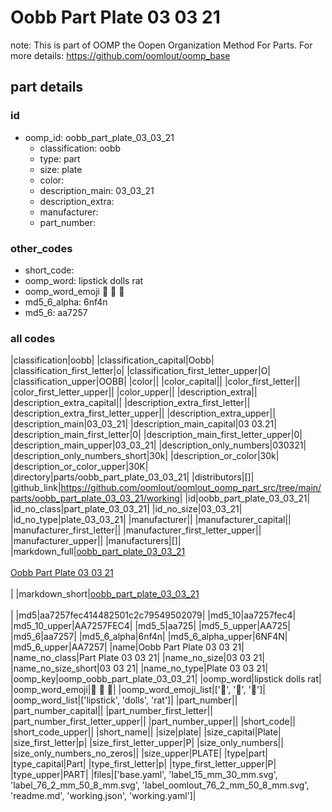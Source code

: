 # Oobb Part Plate 03 03 21  

note: This is part of OOMP the Oopen Organization Method For Parts. For more details: https://github.com/oomlout/oomp_base

##  part details





### id
* oomp_id: oobb_part_plate_03_03_21
  * classification: oobb
  * type: part
  * size: plate
  * color: 
  * description_main: 03_03_21
  * description_extra: 
  * manufacturer: 
  * part_number: 

### other_codes
* short_code: 
* oomp_word: lipstick dolls rat
* oomp_word_emoji :lipstick: :dolls: :rat:
* md5_6_alpha: 6nf4n
* md5_6: aa7257

### all codes 
|classification|oobb|
|classification_capital|Oobb|
|classification_first_letter|o|
|classification_first_letter_upper|O|
|classification_upper|OOBB|
|color||
|color_capital||
|color_first_letter||
|color_first_letter_upper||
|color_upper||
|description_extra||
|description_extra_capital||
|description_extra_first_letter||
|description_extra_first_letter_upper||
|description_extra_upper||
|description_main|03_03_21|
|description_main_capital|03 03.21|
|description_main_first_letter|0|
|description_main_first_letter_upper|0|
|description_main_upper|03_03_21|
|description_only_numbers|030321|
|description_only_numbers_short|30k|
|description_or_color|30k|
|description_or_color_upper|30K|
|directory|parts/oobb_part_plate_03_03_21|
|distributors|[]|
|github_link|https://github.com/oomlout/oomlout_oomp_part_src/tree/main/parts/oobb_part_plate_03_03_21/working|
|id|oobb_part_plate_03_03_21|
|id_no_class|part_plate_03_03_21|
|id_no_size|03_03_21|
|id_no_type|plate_03_03_21|
|manufacturer||
|manufacturer_capital||
|manufacturer_first_letter||
|manufacturer_first_letter_upper||
|manufacturer_upper||
|manufacturers|[]|
|markdown_full|[oobb_part_plate_03_03_21](https://github.com/oomlout/oomlout_oomp_part_src/tree/main/parts/oobb_part_plate_03_03_21/working)<br>[](https://github.com/oomlout/oomlout_oomp_part_src/tree/main/parts/oobb_part_plate_03_03_21/working)<br>[Oobb Part Plate 03 03 21](https://github.com/oomlout/oomlout_oomp_part_src/tree/main/parts/oobb_part_plate_03_03_21/working)<br><br>|
|markdown_short|[oobb_part_plate_03_03_21](https://github.com/oomlout/oomlout_oomp_part_src/tree/main/parts/oobb_part_plate_03_03_21/working)<br><br>|
|md5|aa7257fec414482501c2c79549502079|
|md5_10|aa7257fec4|
|md5_10_upper|AA7257FEC4|
|md5_5|aa725|
|md5_5_upper|AA725|
|md5_6|aa7257|
|md5_6_alpha|6nf4n|
|md5_6_alpha_upper|6NF4N|
|md5_6_upper|AA7257|
|name|Oobb Part Plate 03 03 21|
|name_no_class|Part Plate 03 03 21|
|name_no_size|03 03 21|
|name_no_size_short|03 03 21|
|name_no_type|Plate 03 03 21|
|oomp_key|oomp_oobb_part_plate_03_03_21|
|oomp_word|lipstick dolls rat|
|oomp_word_emoji|:lipstick: :dolls: :rat:|
|oomp_word_emoji_list|[':lipstick:', ':dolls:', ':rat:']|
|oomp_word_list|['lipstick', 'dolls', 'rat']|
|part_number||
|part_number_capital||
|part_number_first_letter||
|part_number_first_letter_upper||
|part_number_upper||
|short_code||
|short_code_upper||
|short_name||
|size|plate|
|size_capital|Plate|
|size_first_letter|p|
|size_first_letter_upper|P|
|size_only_numbers||
|size_only_numbers_no_zeros||
|size_upper|PLATE|
|type|part|
|type_capital|Part|
|type_first_letter|p|
|type_first_letter_upper|P|
|type_upper|PART|
|files|['base.yaml', 'label_15_mm_30_mm.svg', 'label_76_2_mm_50_8_mm.svg', 'label_oomlout_76_2_mm_50_8_mm.svg', 'readme.md', 'working.json', 'working.yaml']|
